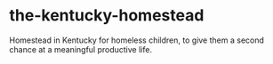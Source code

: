 # the-kentucky-homestead
Homestead in Kentucky for homeless children, to give them a second chance at a meaningful productive life.
